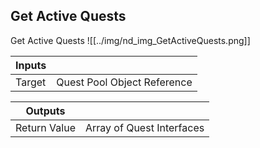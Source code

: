 ## Get Active Quests
Get Active Quests
![[../img/nd_img_GetActiveQuests.png]]

|Inputs||
|--|--|
| Target | Quest Pool Object Reference |

|Outputs||
|--|--|
| Return Value | Array of Quest Interfaces |
